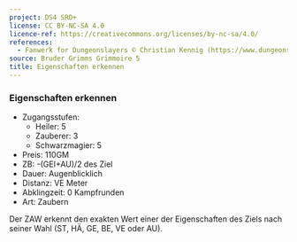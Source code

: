 ```yaml
---
project: DS4 SRD+
license: CC BY-NC-SA 4.0
licence-ref: https://creativecommons.org/licenses/by-nc-sa/4.0/
references: 
  - Fanwerk for Dungeonslayers © Christian Kennig (https://www.dungeonslayers.net/)
source: Bruder Grimms Grimmoire 5
title: Eigenschaften erkennen
---
```


### Eigenschaften erkennen

- Zugangsstufen:
  - Heiler: 5
  - Zauberer: 3
  - Schwarzmagier: 5
- Preis: 110GM
- ZB: -(GEI+AU)/2 des Ziel
- Dauer: Augenblicklich
- Distanz: VE Meter
- Abklingzeit: 0 Kampfrunden
- Art: Zaubern

Der ZAW erkennt den exakten Wert einer der Eigenschaften des Ziels nach seiner Wahl (ST, HÄ, GE, BE, VE oder AU).

